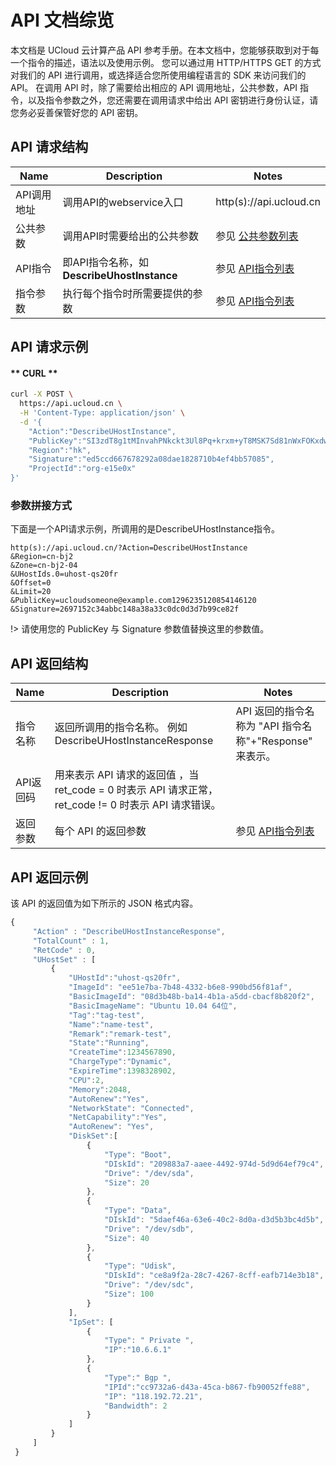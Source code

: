 # API 文档综览

本文档是 UCloud 云计算产品 API 参考手册。在本文档中，您能够获取到对于每一个指令的描述，语法以及使用示例。
您可以通过用 HTTP/HTTPS GET 的方式对我们的 API 进行调用，或选择适合您所使用编程语言的 SDK 来访问我们的 API。
在调用 API 时，除了需要给出相应的 API 调用地址，公共参数，API 指令，以及指令参数之外，您还需要在调用请求中给出 API 密钥进行身份认证，请您务必妥善保管好您的 API 密钥。

## API 请求结构

| Name      |Description                           |Notes                               |
|---|---|---|
| API调用地址  | 调用API的webservice入口                    | http(s)://api.ucloud.cn         |
| 公共参数     | 调用API时需要给出的公共参数                       | 参见 [公共参数列表](api/summary/public)  |
| API指令    | 即API指令名称，如 **DescribeUhostInstance**  | 参见 [API指令列表](api/index)                |
| 指令参数     | 执行每个指令时所需要提供的参数                       | 参见 [API指令列表](api/index)                |

## API 请求示例

<!-- tabs:start -->

#### ** CURL **

```bash
curl -X POST \
  https://api.ucloud.cn \
  -H 'Content-Type: application/json' \
  -d '{
    "Action":"DescribeUHostInstance",
    "PublicKey":"SI3zdT8g1tMInvahPNkckt3Ul8Pq+krxm+yT8MSK7Sd81nWxFOKxdw==",
    "Region":"hk",
    "Signature":"ed5ccd667678292a08dae1828710b4ef4bb57085",
    "ProjectId":"org-e15e0x"
}'
```

### 参数拼接方式

下面是一个API请求示例，所调用的是DescribeUHostInstance指令。

```
http(s)://api.ucloud.cn/?Action=DescribeUHostInstance
&Region=cn-bj2
&Zone=cn-bj2-04
&UHostIds.0=uhost-qs20fr
&Offset=0
&Limit=20  
&PublicKey=ucloudsomeone@example.com1296235120854146120
&Signature=2697152c34abbc148a38a33c0dc0d3d7b99ce82f
```

<!-- tabs:end -->

!> 请使用您的 PublicKey 与 Signature 参数值替换这里的参数值。

## API 返回结构

| Name    | Description                                                       | Notes                                   |
|---|---|---|
| 指令名称    | 返回所调用的指令名称。 例如 DescribeUHostInstanceResponse                      | API 返回的指令名称为 "API 指令名称"+"Response" 来表示。  |
| API返回码  | 用来表示 API 请求的返回值 ，当 ret_code = 0 时表示 API 请求正常， ret_code != 0 时表示 API 请求错误。  |                                         |
| 返回参数    | 每个 API 的返回参数                                                        | 参见 [API指令列表](api/index)                   |

## API 返回示例

该 API 的返回值为如下所示的 JSON 格式内容。

```javascript
{
     "Action" : "DescribeUHostInstanceResponse",
     "TotalCount" : 1,
     "RetCode" : 0,
     "UHostSet" : [
         {
             "UHostId":"uhost-qs20fr",
             "ImageId": "ee51e7ba-7b48-4332-b6e8-990bd56f81af",
             "BasicImageId": "08d3b48b-ba14-4b1a-a5dd-cbacf8b820f2",
             "BasicImageName": "Ubuntu 10.04 64位",
             "Tag":"tag-test",
             "Name":"name-test",
             "Remark":"remark-test",
             "State":"Running",
             "CreateTime":1234567890,
             "ChargeType":"Dynamic",
             "ExpireTime":1398328902,
             "CPU":2,
             "Memory":2048,
             "AutoRenew":"Yes",
             "NetworkState": "Connected",
             "NetCapability":"Yes",
             "AutoRenew": "Yes",
             "DiskSet":[
                 {
                     "Type": "Boot",
                     "DIskId": "209883a7-aaee-4492-974d-5d9d64ef79c4",
                     "Drive": "/dev/sda",
                     "Size": 20
                 },
                 {
                     "Type": "Data",
                     "DIskId": "5daef46a-63e6-40c2-8d0a-d3d5b3bc4d5b",
                     "Drive": "/dev/sdb",
                     "Size": 40
                 },
                 {
                     "Type": "Udisk",
                     "DIskId": "ce8a9f2a-28c7-4267-8cff-eafb714e3b18",
                     "Drive": "/dev/sdc",
                     "Size": 100
                 }
             ],
             "IpSet": [
                 {
                     "Type": " Private ",
                     "IP":"10.6.6.1"
                 },
                 {
                     "Type":" Bgp ",
                     "IPId":"cc9732a6-d43a-45ca-b867-fb90052ffe88",
                     "IP": "118.192.72.21",
                     "Bandwidth": 2
                 }
             ]
         }
     ]
 }
```
